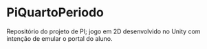 # PiQuartoPeriodo
Repositório do projeto de PI; jogo em 2D desenvolvido no Unity com intenção de emular o portal do aluno.
